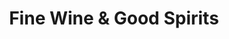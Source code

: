 ---
title: "Fine Wine & Good Spirits"
url: /north-coventry-township/fine-wine-and-good-spirits/
shop: alcohol
---